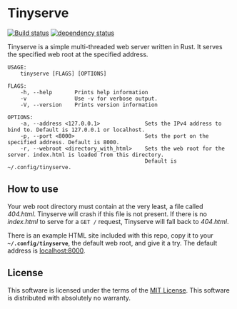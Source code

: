 # Tinyserve

[![Build status](https://ci.appveyor.com/api/projects/status/dnv4xqnfx7v64re0?svg=true)](https://ci.appveyor.com/project/Babkock/tinyserve) [![dependency status](https://deps.rs/repo/github/Babkock/tinyserve/status.svg)](https://deps.rs/repo/github/Babkock/tinyserve)

Tinyserve is a simple multi-threaded web server written in Rust. It serves the specified web root at the specified address.

```
USAGE:
    tinyserve [FLAGS] [OPTIONS]

FLAGS:
    -h, --help       Prints help information
    -v               Use -v for verbose output.
    -V, --version    Prints version information

OPTIONS:
    -a, --address <127.0.0.1>              Sets the IPv4 address to bind to. Default is 127.0.0.1 or localhost.
    -p, --port <8000>                      Sets the port on the specified address. Default is 8000.
    -r, --webroot <directory_with_html>    Sets the web root for the server. index.html is loaded from this directory.
                                           Default is ~/.config/tinyserve.
```

## How to use

Your web root directory must contain at the very least, a file called *404.html*. Tinyserve will crash if this file is not present. If there is no *index.html* to serve for a ```GET /``` request, Tinyserve will fall back to *404.html*.

There is an example HTML site included with this repo, copy it to your **```~/.config/tinyserve```**, the default web root, and give it a try. The default address is [localhost:8000](http://localhost:8000).

## License

This software is licensed under the terms of the [MIT License](https://github.com/Babkock/Tinyserve/blob/master/LICENSE.md). This software is distributed with absolutely no warranty.
